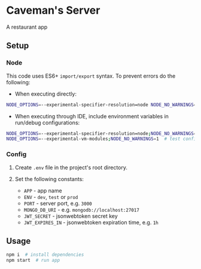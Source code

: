 # Caveman's Server

A restaurant app

## Setup

### Node

This code uses ES6+ ``import/export`` syntax. To prevent errors do the following:

- When executing directly:

```sh
NODE_OPTIONS=--experimental-specifier-resolution=node NODE_NO_WARNINGS=1 node index.js
```

- When executing through IDE, include environment variables in run/debug configurations:

```sh
NODE_OPTIONS=--experimental-specifier-resolution=node;NODE_NO_WARNINGS=1  # run config
NODE_OPTIONS=--experimental-vm-modules;NODE_NO_WARNINGS=1  # test config
```

### Config

1. Create ``.env`` file in the project's root directory.

2. Set the following constants:

   - ``APP`` - app name
   - ``ENV`` - ``dev``, ``test`` or ``prod``
   - ``PORT`` - server port, e.g. ``3000``
   - ``MONGO_DB_URI`` - e.g. ``mongodb://localhost:27017``
   - ``JWT_SECRET`` - jsonwebtoken secret key
   - ``JWT_EXPIRES_IN`` - jsonwebtoken expiration time, e.g. ``1h``

## Usage

```sh
npm i  # install dependencies
npm start  # run app
```
